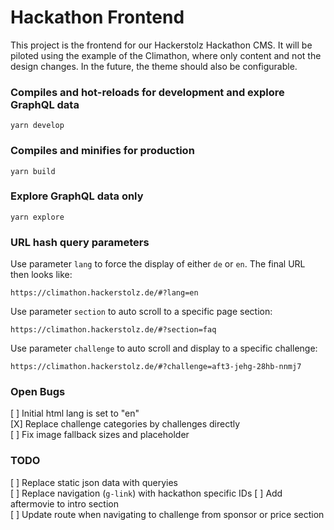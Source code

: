 # Hackathon Frontend

This project is the frontend for our Hackerstolz Hackathon CMS. It will be piloted using the example of the Climathon, where only content and not the design changes. In the future, the theme should also be configurable.

### Compiles and hot-reloads for development and explore GraphQL data

```
yarn develop
```

### Compiles and minifies for production

```
yarn build
```

### Explore GraphQL data only

```
yarn explore
```

### URL hash query parameters

Use parameter `lang` to force the display of either `de` or `en`. The final URL then looks like:

```
https://climathon.hackerstolz.de/#?lang=en
```

Use parameter `section` to auto scroll to a specific page section:

```
https://climathon.hackerstolz.de/#?section=faq
```

Use parameter `challenge` to auto scroll and display to a specific challenge:

```
https://climathon.hackerstolz.de/#?challenge=aft3-jehg-28hb-nnmj7
```

### Open Bugs

[ ] Initial html lang is set to "en"  
[X] Replace challenge categories by challenges directly  
[ ] Fix image fallback sizes and placeholder

### TODO

[ ] Replace static json data with queryies  
[ ] Replace navigation (`g-link`) with hackathon specific IDs
[ ] Add aftermovie to intro section  
[ ] Update route when navigating to challenge from sponsor or price section
